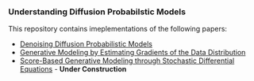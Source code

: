 ### Understanding Diffusion Probabilstic Models

This repository contains imeplementations of the following papers:

- [Denoising Diffusion Probabilistic Models](https://arxiv.org/abs/2006.11239)
- [Generative Modeling by Estimating Gradients of the Data Distribution](http://arxiv.org/abs/1907.05600)
- [Score-Based Generative Modeling through Stochastic Differential Equations](http://arxiv.org/abs/2011.13456) - **Under Construction**
